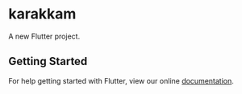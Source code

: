 # karakkam

A new Flutter project.

## Getting Started

For help getting started with Flutter, view our online
[documentation](https://flutter.io/).
